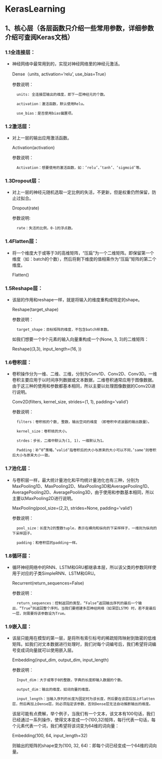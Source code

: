 # KerasLearning

## 1、核心层（各层函数只介绍一些常用参数，详细参数介绍可查阅Keras文档）

### 1.1全连接层：
+ 神经网络中最常用到的，实现对神经网络里的神经元激活。

    Dense（units, activation=’relu’, use_bias=True）

    参数说明：

        units: 全连接层输出的维度，即下一层神经元的个数。
    
        activation：激活函数，默认使用Relu。
    
        use_bias：是否使用bias偏置项。

 

### 1.2激活层：
+ 对上一层的输出应用激活函数。

    Activation(activation)

    参数说明：

        Activation：想要使用的激活函数，如：’relu’、’tanh’、‘sigmoid’等。

 

### 1.3Dropout层：
+ 对上一层的神经元随机选取一定比例的失活，不更新，但是权重仍然保留，防止过拟合。

    Dropout(rate)

    参数说明:

        rate：失活的比例，0-1的浮点数。

 

### 1.4Flatten层：
+ 将一个维度大于或等于3的高维矩阵，“压扁”为一个二维矩阵。即保留第一个维度（如：batch的个数），然后将剩下维度的值相乘作为“压扁”矩阵的第二个维度。

    Flatten()

 

### 1.5Reshape层：
+ 该层的作用和reshape一样，就是将输入的维度重构成特定的shape。

    Reshape(target_shape)

    参数说明：

        target_shape：目标矩阵的维度，不包含batch样本数。

    
    如我们想要一个9个元素的输入向量重构成一个(None, 3, 3)的二维矩阵：

    Reshape((3,3), input_length=(16, ))

 

### 1.6卷积层：
+ 卷积操作分为一维、二维、三维，分别为Conv1D、Conv2D、Conv3D。一维卷积主要应用于以时间序列数据或文本数据，二维卷积通常应用于图像数据。由于这三种的使用和参数都基本相同，所以主要以处理图像数据的Conv2D进行说明。

    Conv2D(filters, kernel_size, strides=(1, 1), padding=’valid’)

    参数说明：

        filters：卷积核的个数, 整数，输出空间的维度 （即卷积中滤波器的输出数量）。
    
        kernel_size：卷积核的大小。
    
        strdes：步长，二维中默认为(1, 1)，一维默认为1。
    
        Padding：补“0”策略，’valid‘指卷积后的大小与原来的大小可以不同，’same‘则卷积后大小与原来大小一致。

 

### 1.7池化层：
+ 与卷积层一样，最大统计量池化和平均统计量池化也有三种，分别为MaxPooling1D、MaxPooling2D、MaxPooling3D和AveragePooling1D、AveragePooling2D、AveragePooling3D，由于使用和参数基本相同，所以主要以MaxPooling2D进行说明。

    MaxPooling(pool_size=(2,2), strides=None, padding=’valid’)

    参数说明：

        pool_size：长度为2的整数tuple，表示在横向和纵向的下采样样子，一维则为纵向的下采样因子。
    
        padding：和卷积层的padding一样。

 

### 1.8循环层：
+ 循环神经网络中的RNN、LSTM和GRU都继承本层，所以该父类的参数同样使用于对应的子类SimpleRNN、LSTM和GRU。

    Recurrent(return_sequences=False)

    参数说明：

        return_sequences：控制返回的类型，“False”返回输出序列的最后一个输出，“True”则返回整个序列。当我们要搭建多层神经网络（如深层LSTM）时，若不是最后一层，则需要将该参数设为True。

 

### 1.9嵌入层：
+ 该层只能用在模型的第一层，是将所有索引标号的稀疏矩阵映射到致密的低维矩阵。如我们对文本数据进行处理时，我们对每个词编号后，我们希望将词编号变成词向量就可以使用嵌入层。

    Embedding(input_dim, output_dim, input_length)

    参数说明：

        Input_dim：大于或等于0的整数，字典的长度即输入数据的个数。
    
        output_dim：输出的维度，如词向量的维度。
    
        input_length：当输入序列的长度为固定时为该长度，然后要在该层后加上Flatten层，然后再加上Dense层，则必须指定该参数，否则Dense层无法自动推断输出的维度。

    
    该层可能有点费解，举个例子，当我们有一个文本，该文本有100句话，我们已经通过一系列操作，使得文本变成一个(100,32)矩阵，每行代表一句话，每个元素代表一个词，我们希望将该词变为64维的词向量：

    Embedding(100, 64, input_length=32)

    则输出的矩阵的shape变为(100, 32, 64)：即每个词已经变成一个64维的词向量。

